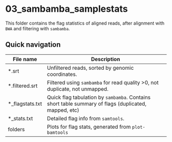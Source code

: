# 03_sambamba_samplestats

This folder contains the flag statistics of aligned reads, after alignment with `BWA` and filtering with `sambamba`.

## Quick navigation

File name | Description
|---| --------|
*.srt | Unfiltered reads, sorted by genomic coordinates.
*.filtered.srt | Filtered using `sambamba` for read quality >0, not duplicate, not unmapped.
*_flagstats.txt | Quick flag tabulation by `sambamba`. Contains short table summary of flags (duplicated, mapped, etc)
*_stats.txt | Detailed flag info from `samtools`. 
folders | Plots for flag stats, generated from `plot-bamtools`